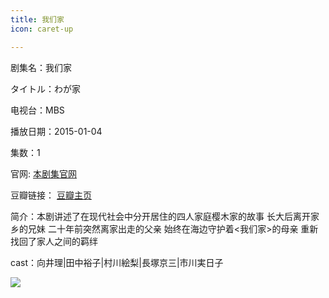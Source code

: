 ```yaml
---
title: 我们家
icon: caret-up

---
```


剧集名：我们家

タイトル：わが家

电视台：MBS

播放日期：2015-01-04

集数：1

官网: [本剧集官网](https://www.mbs.jp/wagaya/)

豆瓣链接： [豆瓣主页](https://movie.douban.com/subject/26253726/)


简介：本剧讲述了在现代社会中分开居住的四人家庭樱木家的故事 长大后离开家乡的兄妹 二十年前突然离家出走的父亲 始终在海边守护着<我们家>的母亲 重新找回了家人之间的羁绊 ​​​

cast：向井理|田中裕子|村川絵梨|長塚京三|市川実日子

![](https://listpic.tsgsanjiao.com/sp/2015/2015wmj.jpg)